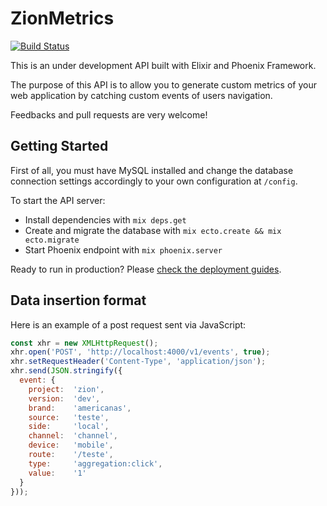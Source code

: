 # ZionMetrics
[![Build Status](https://travis-ci.org/victorspringer/zionMetrics.svg?branch=master)](https://travis-ci.org/victorspringer/zionMetrics)

This is an under development API built with Elixir and Phoenix Framework.

The purpose of this API is to allow you to generate custom metrics of your web application by catching custom events of users navigation.

Feedbacks and pull requests are very welcome!

## Getting Started

First of all, you must have MySQL installed and change the database connection settings accordingly to your own configuration at `/config`.

To start the API server:

  * Install dependencies with `mix deps.get`
  * Create and migrate the database with `mix ecto.create && mix ecto.migrate`
  * Start Phoenix endpoint with `mix phoenix.server`

Ready to run in production? Please [check the deployment guides](http://www.phoenixframework.org/docs/deployment).

## Data insertion format

Here is an example of a post request sent via JavaScript:

```javascript
const xhr = new XMLHttpRequest();
xhr.open('POST', 'http://localhost:4000/v1/events', true);
xhr.setRequestHeader('Content-Type', 'application/json');
xhr.send(JSON.stringify({
  event: {
    project:  'zion',
    version:  'dev',
    brand:    'americanas',
    source:   'teste',
    side:     'local',
    channel:  'channel',
    device:   'mobile',
    route:    '/teste',
    type:     'aggregation:click',
    value:    '1'
  }
}));
```
